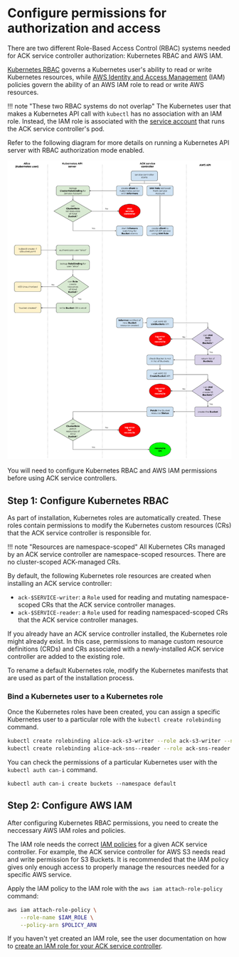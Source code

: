 # Configure permissions for authorization and access

There are two different Role-Based Access Control (RBAC) systems needed for ACK service controller authorization: Kubernetes RBAC and AWS IAM. 

[Kubernetes RBAC][0] governs a Kubernetes user's ability to read or write Kubernetes resources, while [AWS Identity and Access Management][2] (IAM) policies govern the ability of an AWS IAM role to read or write AWS resources.

[0]: https://kubernetes.io/docs/reference/access-authn-authz/authorization/

!!! note "These two RBAC systems do not overlap"
    The Kubernetes user that makes a Kubernetes API call with `kubectl` has no association with an IAM role. Instead, the IAM role is associated with the [service account][1] that runs the ACK service controller's pod.

[1]: https://kubernetes.io/docs/tasks/configure-pod-container/configure-service-account/

Refer to the following diagram for more details on running a Kubernetes API server with RBAC authorization mode enabled.

![Authorization in ACK](../images/authorization.png)

[2]: https://kubernetes.io/docs/reference/access-authn-authz/rbac/

You will need to configure Kubernetes RBAC and AWS IAM permissions before using ACK service controllers.

## Step 1: Configure Kubernetes RBAC

As part of installation, Kubernetes roles are automatically created. These roles contain permissions to modify the Kubernetes custom resources (CRs) that the ACK service controller is responsible for.

!!! note "Resources are namespace-scoped"
    All Kubernetes CRs managed by an ACK service controller are namespace-scoped resources. There are no cluster-scoped ACK-managed CRs.

By default, the following Kubernetes role resources are created when installing an ACK service controller:

* `ack-$SERVICE-writer`: a `Role` used for reading and mutating namespace-scoped CRs that the ACK service controller manages.
* `ack-$SERVICE-reader`: a `Role` used for reading namespaced-scoped CRs that the ACK service controller manages.

If you already have an ACK service controller installed, the Kubernetes role might already exist. In this case, permissions to manage custom resource definitions (CRDs) and CRs associated with a newly-installed ACK service controller are added to the existing role.

To rename a default Kubernetes role, modify the Kubernetes manifests that are used as part of the installation process. 

### Bind a Kubernetes user to a Kubernetes role

Once the Kubernetes roles have been created, you can assign a specific Kubernetes user to a particular role with the `kubectl create rolebinding` command. 

```bash
kubectl create rolebinding alice-ack-s3-writer --role ack-s3-writer --namespace testing --user alice
kubectl create rolebinding alice-ack-sns--reader --role ack-sns-reader --namespace production --user alice
```

You can check the permissions of a particular Kubernetes user with the `kubectl auth can-i` command.
```
kubectl auth can-i create buckets --namespace default
```

## Step 2: Configure AWS IAM

After configuring Kubernetes RBAC permissions, you need to create the neccessary AWS IAM roles and policies. 

The IAM role needs the correct [IAM policies][2] for a given ACK service controller. For example, the ACK service controller for AWS S3 needs read and write permission for S3 Buckets. It is recommended that the IAM policy gives only enough access to properly manage the resources needed for a specific AWS service.

Apply the IAM policy to the IAM role with the `aws iam attach-role-policy` command: 

```bash
aws iam attach-role-policy \
    --role-name $IAM_ROLE \
    --policy-arn $POLICY_ARN
```

If you haven't yet created an IAM role, see the user documentation on how to [create an IAM role for your ACK service controller][irsa-docs].

[2]: https://docs.aws.amazon.com/IAM/latest/UserGuide/access_policies.html
[irsa-docs]: https://aws-controllers-k8s.github.io/community/user-docs/irsa/#create-an-iam-role-for-your-ack-service-controller